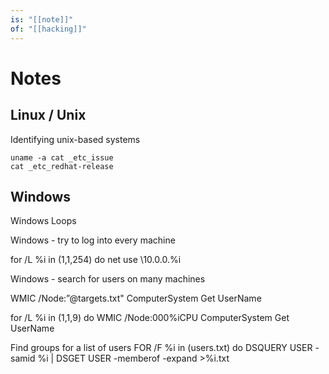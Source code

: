 ```yaml
---
is: "[[note]]"
of: "[[hacking]]"
---
```

# Notes
## Linux / Unix
Identifying unix-based systems
```
uname -a cat _etc_issue
cat _etc_redhat-release
```

## Windows
Windows Loops

Windows - try to log into every machine

for /L %i in (1,1,254) do net use \\10.0.0.%i

Windows - search for users on many machines

WMIC /Node:”@targets.txt" ComputerSystem Get UserName

for /L %i in (1,1,9) do WMIC /Node:000%iCPU ComputerSystem Get UserName

Find groups for a list of users
FOR /F %i in (users.txt) do DSQUERY USER -samid %i | DSGET USER -memberof -expand >%i.txt

